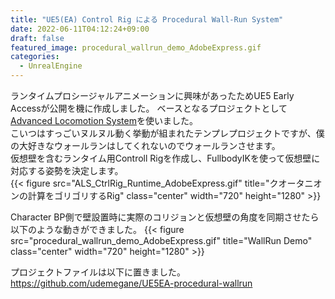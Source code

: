 ```yaml
---
title: "UE5(EA) Control Rig による Procedural Wall-Run System"
date: 2022-06-11T04:12:24+09:00
draft: false
featured_image: procedural_wallrun_demo_AdobeExpress.gif
categories:
  - UnrealEngine
---
```


ランタイムプロシージャルアニメーションに興味があったためUE5 Early Accessが公開を機に作成しました。
ベースとなるプロジェクトとして[Advanced Locomotion System](https://www.unrealengine.com/marketplace/ja/product/advanced-locomotion-system-v1)を使いました。  
こいつはすっごいヌルヌル動く挙動が組まれたテンプレプロジェクトですが、僕の大好きなウォールランはしてくれないのでウォールランさせます。  
仮想壁を含むランタイム用Controll Rigを作成し、FullbodyIKを使って仮想壁に対応する姿勢を決定します。  
{{< figure src="ALS_CtrlRig_Runtime_AdobeExpress.gif" title="クオータニオンの計算をゴリゴリするRig" class="center" width="720" height="1280" >}}

Character BP側で壁設置時に実際のコリジョンと仮想壁の角度を同期させたら以下のような動きができました。
{{< figure src="procedural_wallrun_demo_AdobeExpress.gif" title="WallRun Demo" class="center" width="720" height="1280" >}}


プロジェクトファイルは以下に置きました。
https://github.com/udemegane/UE5EA-procedural-wallrun


